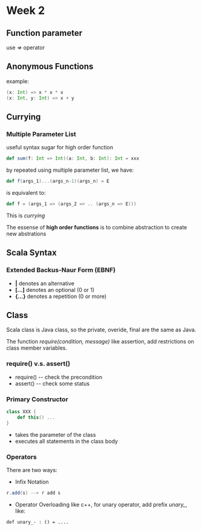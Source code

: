 # Week 2

## Function parameter

use *=>* operator

## Anonymous Functions

example:
```scala
(x: Int) => x * x * x
(x: Int, y: Int) => x + y
```
## Currying


### Multiple Parameter List

useful syntax sugar for high order function
```scala
def sum(f: Int => Int)(a: Int, b: Int): Int = xxx
```

by repeated using multiple parameter list, we have:
```scala
def f(args_1)...(args_n-1)(args_n) = E
```
is equivalent to:
```scala
def f = (args_1 => (args_2 => .. (args_n => E)))
```
This is *currying*

The essense of **high order functions** is to combine abstraction to
create new abstrations

## Scala Syntax

### Extended Backus-Naur Form (EBNF)
* **|** denotes an alternative
* **[...]** denotes an optional (0 or 1)
* **{...}** denotes a repetition (0 or more)

## Class

Scala class is Java class, so the private, overide, final are the same as Java.

The function  *require(condition, message)* like assertion, add restrictions on class member variables.

### require() v.s. assert()
* require() -- check the precondition
* assert()  -- check some status

### Primary Constructor

```scala
class XXX {
    def this() ...
}
```
* takes the parameter of the class
* executes all statements in the class body

### Operators

There are two ways:

* Infix Notation
```scala
r.add(s) --> r add s
```

* Operator Overloading like c++, for unary operator, add prefix *unary_*, like:
```scale
def unary_- : () = ....
```


